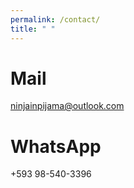 ```yaml
---
permalink: /contact/
title: " "
---
```


# Mail
ninjainpijama@outlook.com

# WhatsApp
+593 98-540-3396


<!-- Google tag (gtag.js) - Google Analytics -->
<script async src="https://www.googletagmanager.com/gtag/js?id=UA-185472138-1">
</script>
<script>
  window.dataLayer = window.dataLayer || [];
  function gtag(){dataLayer.push(arguments);}
  gtag('js', new Date());

  gtag('config', 'UA-185472138-1');
</script>
